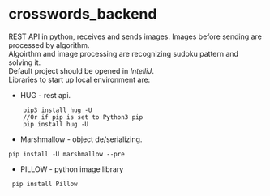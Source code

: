 # crosswords_backend  
REST API in python, receives and sends images. Images before sending are processed by algorithm.  
Algoirthm and image processing are recognizing sudoku pattern and solving it.  
Default project should be opened in *IntelliJ*.    
Libraries to start up local environment are:   
*  HUG - rest api. 
```
    pip3 install hug -U    
    //Or if pip is set to Python3 pip  
    pip install hug -U  
  ```  
  *  Marshmallow - object de/serializing.   
  ```
  pip install -U marshmallow --pre
  ```  
  *  PILLOW - python image library  
  ```  
   pip install Pillow
  ```  
  
